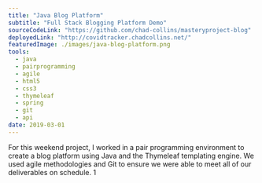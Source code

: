 ```yaml
---
title: "Java Blog Platform"
subtitle: "Full Stack Blogging Platform Demo"
sourceCodeLink: "https://github.com/chad-collins/masteryproject-blog"
deployedLink: "http://covidtracker.chadcollins.net/"
featuredImage: ./images/java-blog-platform.png
tools:
  - java
  - pairprogramming
  - agile
  - html5
  - css3
  - thymeleaf
  - spring
  - git
  - api
date: 2019-03-01
---
```


For this weekend project, I worked in a pair programming environment to create a blog platform using Java and the Thymeleaf templating engine. We used agile methodologies and Git to ensure we were able to meet all of our deliverables on schedule.
1
